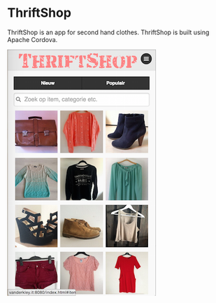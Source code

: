 ThriftShop
==========

ThriftShop is an app for second hand clothes. ThriftShop is built using Apache Cordova.

![Alt text](/screens/screenshot.png?raw=true "screenshot")
